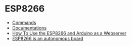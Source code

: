 # ESP8266 

- [Commands](http://wiki.iteadstudio.com/ESP8266_Serial_WIFI_Module)
- [Documentations](https://drive.google.com/folderview?id=0BwK3EhAfht8uWTdBdG55NEFCakE&usp=sharing)
- [How To Use the ESP8266 and Arduino as a Webserver](http://allaboutee.com/2014/12/30/esp8266-and-arduino-webserver/)
- [ESP8266 is an autonomous board](http://makezine.com/2015/04/01/esp8266-5-microcontroller-wi-fi-now-arduino-compatible/)
